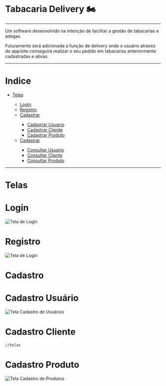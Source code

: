 # Tabacaria Delivery 🏍
<hr>
<p>Um software desenvolvido na intenção de facilitar a gestão de tabacarias e adegas.</p>
<p>Futuramente será adicionada a função de delivery onde o usuário atravez do app/site conseguirá realizar o seu pedido em tabacarias anteriormente cadastradas e ativas.</p>
<hr>

# Indice
<ul>
  <li><a href="#telas">Telas</li>
    <ul>
      <li><a href="#login">Login</a></li>
      <li><a href="#registro">Registro</a></li>
  <li><a href="#cadastro">Cadastrar</a></li>
  <ul>
    <li><a href="#cadastro-usuario">Cadastrar Usuario</a></li>
    <li><a href="#cadastro-cliente">Cadastrar Cliente</a></li>
    <li><a href="#cadastro-produto">Cadastrar Produto</a></li>
  </ul>
  <li><a href="#consultar">Cadastrar</a></li>
  <ul>
    <li><a href="#consulta-usuario">Consultar Usuario</a></li>
    <li><a href="#consulta-cliente">Consultar Cliente</a></li>
    <li><a href="#consulta-produto">Consultar Produto</a></li>
  </ul>
    </ul>
</ul>

<hr>

# Telas

# Login
<img src="https://user-images.githubusercontent.com/38227342/109853318-8b2c1e00-7c34-11eb-894f-85a9a3732b09.png" alt="Tela de Login">


# Registro
<img src="https://user-images.githubusercontent.com/38227342/109853424-a1d27500-7c34-11eb-8c68-24d57bf00551.png" alt="Tela de Login">

# Cadastro

# Cadastro Usuário
<img src="https://user-images.githubusercontent.com/38227342/109852132-35a34180-7c33-11eb-9d66-a9b124b82c4e.png" alt="Tela Cadastro de Usuários">

# Cadastro Cliente
    //telas
    
# Cadastro Produto
<img src="https://user-images.githubusercontent.com/38227342/109852230-5370a680-7c33-11eb-806c-66d0c25fb3c3.png" alt="Tela Cadastro de Produtos">
